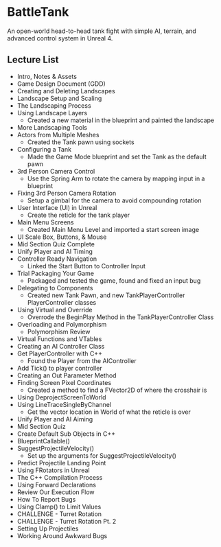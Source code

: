 # BattleTank
An open-world head-to-head tank fight with simple AI, terrain, and advanced control system in Unreal 4.

## Lecture List
* Intro, Notes & Assets
* Game Design Document (GDD)
* Creating and Deleting Landscapes
* Landscape Setup and Scaling
* The Landscaping Process
* Using Landscape Layers
  * Created a new material in the blueprint and painted the landscape
* More Landscaping Tools
* Actors from Multiple Meshes
  * Created the Tank pawn using sockets
* Configuring a Tank
  * Made the Game Mode blueprint and set the Tank as the default pawn
* 3rd Person Camera Control
  * Use the Spring Arm to rotate the camera by mapping input in a blueprint
* Fixing 3rd Person Camera Rotation
  * Setup a gimbal for the camera to avoid compounding rotation
* User Interface (UI) in Unreal
  * Create the reticle for the tank player
* Main Menu Screens
  * Created Main Menu Level and imported a start screen image
* UI Scale Box, Buttons, & Mouse
* Mid Section Quiz Complete
* Unify Player and AI Timing
* Controller Ready Navigation
  * Linked the Start Button to Controller Input
* Trial Packaging Your Game
  * Packaged and tested the game, found and fixed an input bug
* Delegating to Components
  * Created new Tank Pawn, and new TankPlayerController PlayerController classes
* Using Virtual and Override
  * Overrode the BeginPlay Method in the TankPlayerController Class
* Overloading and Polymorphism
  * Polymorphism Review
* Virtual Functions and VTables
* Creating an AI Controller Class
* Get PlayerController with C++
  * Found the Player from the AIController
* Add Tick() to player controller
* Creating an Out Parameter Method
* Finding Screen Pixel Coordinates
  * Created a method to find a FVector2D of where the crosshair is
* Using DeprojectScreenToWorld
* Using LineTraceSingleByChannel
  * Get the vector location in World of what the reticle is over
* Unify Player and AI Aiming
* Mid Section Quiz
* Create Default Sub Objects in C++
* BlueprintCallable()
* SuggestProjectileVelocity()
  * Set up the arguments for SuggestProjectileVelocity()
* Predict Projectile Landing Point
* Using FRotators in Unreal
* The C++ Compilation Process
* Using Forward Declarations
* Review Our Execution Flow
* How To Report Bugs
* Using Clamp() to Limit Values
* CHALLENGE - Turret Rotation 
* CHALLENGE - Turret Rotation Pt. 2
* Setting Up Projectiles
* Working Around Awkward Bugs